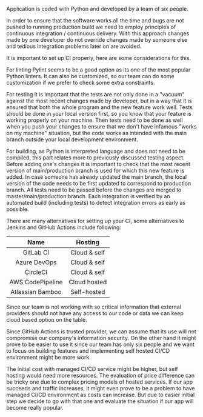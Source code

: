 Application is coded with Python and developed by a team of six people. 

In order to ensure that the software works all the time and bugs are not pushed to running production build we need to employ principles of continuous integration / continuous delivery. With this approach changes made by one developer do not override changes made by someone else and tedious integration problems later on are avoided.

It is important to set up CI properly, here are some considerations for this. 

For linting Pylint seems to be a good option as its one of the most popular Python linters. It can also be customized, so our team can do some customization if we prefer to check some extra constraints. 

For testing it is important that the tests are not only done in a "vacuum" against the most recent changes made by developer, but in a way that it is ensured that both the whole program and the new feature work well. Tests should be done in your local version first, so you know that your feature is working properly on your machine. Then tests need to be done as well when you push your changes to ensure that we don't have infamous "works on my machine" situation, but the code works as intended with the main branch outside your local development environment. 

For building, as Python is interpreted language and does not need to be compiled, this part relates more to previously discussed testing aspect. Before adding one's changes it is important to check that the most recent version of main/production branch is used for which this new feature is added. In case someone has already updated the main branch, the local version of the code needs to be first updated to correspond to production branch. All tests need to be passed before the changes are merged to master/main/production branch. Each integration is verified by an automated build (including tests) to detect integration errors as early as possible. 

There are many alternatives for setting up your CI, some alternatives to Jenkins and GitHub Actions include following: 

| Name | Hosting |
| :---: | :-----:|
| GitLab CI | Cloud & self |
| Azure DevOps | Cloud & self |
| CircleCI | Cloud & self |
| AWS CodePipeline | Cloud hosted |
| Atlassian Bamboo | Self-hosted |

Since our team is not working with so critical information that external providers should not have any access to our code or data we can keep cloud based option on the table. 

Since GitHub Actions is trusted provider, we can assume that its use will not compromise our company's information security. On the other hand it might prove to be easier to use it since our team has only six people and we want to focus on building features and implementing self hosted CI/CD environment might be more work. 

The initial cost with managed CI/CD service might be higher, but self hosting would need more resources. The evaluation of price difference can be tricky one due to complex pricing models of hosted services. If our app succeeds and traffic increases, it might even prove to be a problem to have managed CI/CD environment as costs can increase. But due to easier initial step we decide to go with that one and evaluate the situation if our app will become really popular.
